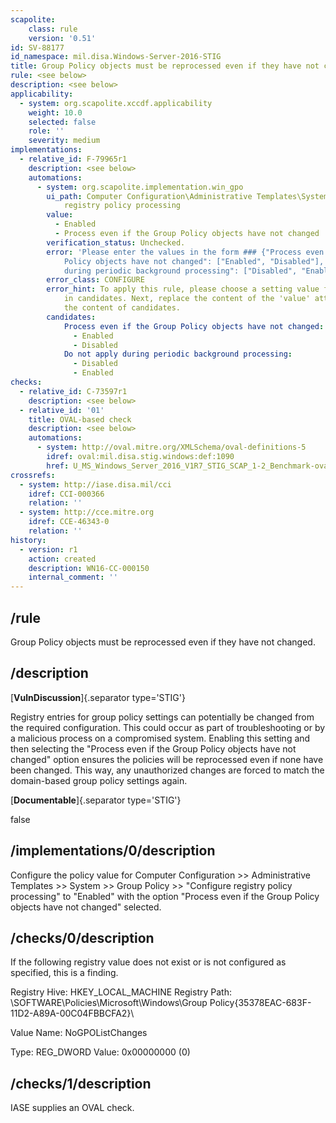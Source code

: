 ```yaml
---
scapolite:
    class: rule
    version: '0.51'
id: SV-88177
id_namespace: mil.disa.Windows-Server-2016-STIG
title: Group Policy objects must be reprocessed even if they have not changed.
rule: <see below>
description: <see below>
applicability:
  - system: org.scapolite.xccdf.applicability
    weight: 10.0
    selected: false
    role: ''
    severity: medium
implementations:
  - relative_id: F-79965r1
    description: <see below>
    automations:
      - system: org.scapolite.implementation.win_gpo
        ui_path: Computer Configuration\Administrative Templates\System\Group Policy\Configure
            registry policy processing
        value:
          - Enabled
          - Process even if the Group Policy objects have not changed
        verification_status: Unchecked.
        error: 'Please enter the values in the form ### {"Process even if the Group
            Policy objects have not changed": ["Enabled", "Disabled"], "Do not apply
            during periodic background processing": ["Disabled", "Enabled"]} ###'
        error_class: CONFIGURE
        error_hint: To apply this rule, please choose a setting value for each sub-setting
            in candidates. Next, replace the content of the 'value' attribute with
            the content of candidates.
        candidates:
            Process even if the Group Policy objects have not changed:
              - Enabled
              - Disabled
            Do not apply during periodic background processing:
              - Disabled
              - Enabled
checks:
  - relative_id: C-73597r1
    description: <see below>
  - relative_id: '01'
    title: OVAL-based check
    description: <see below>
    automations:
      - system: http://oval.mitre.org/XMLSchema/oval-definitions-5
        idref: oval:mil.disa.stig.windows:def:1090
        href: U_MS_Windows_Server_2016_V1R7_STIG_SCAP_1-2_Benchmark-oval.xml
crossrefs:
  - system: http://iase.disa.mil/cci
    idref: CCI-000366
    relation: ''
  - system: http://cce.mitre.org
    idref: CCE-46343-0
    relation: ''
history:
  - version: r1
    action: created
    description: WN16-CC-000150
    internal_comment: ''
---
```



## /rule

Group Policy objects must be reprocessed even if they have not changed.

## /description

[**VulnDiscussion**]{.separator type='STIG'}

Registry entries for group policy settings can potentially be changed from the required configuration. This could occur as part of troubleshooting or by a malicious process on a compromised system. Enabling this setting and then selecting the "Process even if the Group Policy objects have not changed" option ensures the policies will be reprocessed even if none have been changed. This way, any unauthorized changes are forced to match the domain-based group policy settings again.

[**Documentable**]{.separator type='STIG'}

false

## /implementations/0/description

Configure the policy value for Computer Configuration >> Administrative Templates >> System >> Group Policy >> "Configure registry policy processing" to "Enabled" with the option "Process even if the Group Policy objects have not changed" selected.

## /checks/0/description

If the following registry value does not exist or is not configured as specified, this is a finding.

Registry Hive: HKEY_LOCAL_MACHINE
Registry Path: \SOFTWARE\Policies\Microsoft\Windows\Group Policy\{35378EAC-683F-11D2-A89A-00C04FBBCFA2}\

Value Name: NoGPOListChanges

Type: REG_DWORD
Value: 0x00000000 (0)

## /checks/1/description

IASE supplies an OVAL check.
